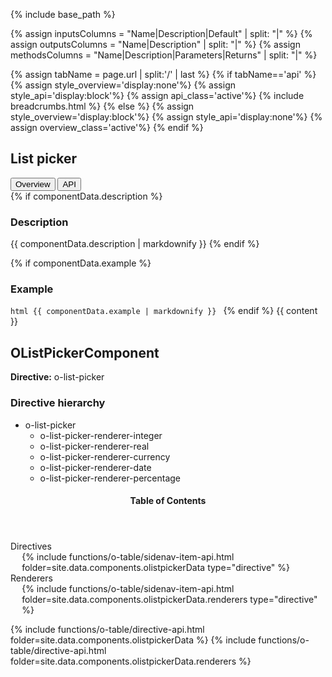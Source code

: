 {% include base_path %}

{% assign inputsColumns = "Name|Description|Default" | split: "|" %}
{% assign outputsColumns = "Name|Description" | split: "|" %}
{% assign methodsColumns = "Name|Description|Parameters|Returns" | split: "|" %}

<script type="text/javascript">

  function openTab(evt, tabName) {
    var url="{{base_path}}{{page.url}}";
    url+='/../'+tabName;
    var loc_array = document.location.href.split('/');
    if (loc_array[loc_array.length - 1] !== tabName) {
      window.location.href=url;
    }

  }
</script>

{% assign tabName = page.url | split:'/' | last %}
{% if tabName=='api' %}
  {% assign style_overview='display:none'%}
  {% assign style_api='display:block'%}
  {% assign api_class='active'%}
  {% include breadcrumbs.html %}
{% else %}
  {% assign style_overview='display:block'%}
  {% assign style_api='display:none'%}
  {% assign overview_class='active'%}
{% endif %}

<h2 id="List picker" >List picker</h2>

<!-- Tab links -->
<div class="o-tab">
  <button class="o-tablinks {{overview_class}}"  onclick="openTab(event, 'overview')">Overview</button>
  <button class="o-tablinks {{api_class}}" class="o-tablinks" onclick="openTab(event, 'api')">API</button>
</div>

<!-- OVERVIEW -->
<div id="overview" class="o-tabcontent" style="{{style_overview}}">
 {% if componentData.description %}
    <h3>Description</h3>
    {{ componentData.description | markdownify }}
  {% endif %}


  {% if componentData.example %}
    <h3 class="grey-color">Example</h3>
    ```html
      {{ componentData.example | markdownify }}
    ```
  {% endif %}
  {{ content }}
</div>

<!-- API -->
<div id="api" style="{{style_api}}">
  <h2 id="OListPicker">OListPickerComponent</h2>
  <p><strong class="grey-color">Directive:</strong> o-list-picker</p>
  <h3>Directive hierarchy</h3>
  <div class="multicolumnright jstreeloader">
    <ul>
      <li data-jstree='{"disabled":true, "opened":true, "icon":"{{ base_path }}/assets/jstree/html.png"}'>o-list-picker
        <ul>
          <li data-jstree='{"disabled":true, "opened":true, "icon":"{{ base_path }}/assets/jstree/html.png"}'>o-list-picker-renderer-integer</li>
          <li data-jstree='{"disabled":true, "opened":true, "icon":"{{ base_path }}/assets/jstree/html.png"}'>o-list-picker-renderer-real</li>
          <li data-jstree='{"disabled":true, "opened":true, "icon":"{{ base_path }}/assets/jstree/html.png"}'>o-list-picker-renderer-currency</li>
          <li data-jstree='{"disabled":true, "opened":true, "icon":"{{ base_path }}/assets/jstree/html.png"}'>o-list-picker-renderer-date</li>
          <li data-jstree='{"disabled":true, "opened":true, "icon":"{{ base_path }}/assets/jstree/html.png"}'>o-list-picker-renderer-percentage</li>
        </ul>
      </li>
    </ul>
  </div>
  <aside class="sidebar__right collapsed">
    <nav id="toc" class="toc collapsed">
      <header><h4 id="tocTitle" class="nav__title collapsed">Table of Contents</h4></header>
      <ul class="toc__menu collapsed" id="markdown-toc">
        <li><a>Directives</a>
          <ul>
            {% include functions/o-table/sidenav-item-api.html folder=site.data.components.olistpickerData type="directive" %}
          </ul>
        <li><a>Renderers</a>
          <ul>
            {% include functions/o-table/sidenav-item-api.html folder=site.data.components.olistpickerData.renderers type="directive"  %}
          </ul>
        </li>
      </ul>
    </nav>
  </aside>

  <div id="container">
    {% include functions/o-table/directive-api.html folder=site.data.components.olistpickerData %}
    {% include functions/o-table/directive-api.html folder=site.data.components.olistpickerData.renderers %}
  </div>
</div>
